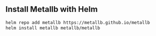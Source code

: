## Install Metallb with Helm

```sh
helm repo add metallb https://metallb.github.io/metallb
helm install metallb metallb/metallb
```